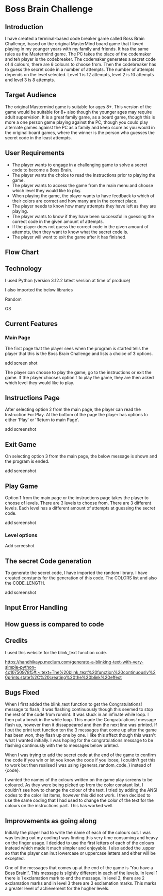 # **Boss Brain Challenge**

## **Introduction**

I have created a terminal-based code breaker game called Boss Brain Challenge, based on the original MasterMind board game that I loved playing in my younger years with my family and friends.
It has the same rules as the Mastermind game. The PC takes the place of the codemaker and teh player is the codebreaker. The codemaker generates a secret code of 4 colours, there are 6 colours to choose from. Then the codebreaker has to guess the secret code in a number of attempts. The number of attempts depends on the level selected. Level 1 is 12 attempts, level 2 is 10 attempts and level 3 is 8 attempts.

## **Target Audience**

The original Mastermind game is suitable for ages 8+. This version of the game would be suitable for 8+ also though the younger ages may require adult supervision. It is a great family game, as a board game, though this is more a one person game playing against the PC, though you could play alternate games against the PC as a family and keep score as you would in the original board games, where the winner is the person who guesses the secret code in the least attempts.

## **User Requirements**

- The player wants to engage in a challenging game to solve a secret code to become a Boss Brain.
- The player wants the choice to read the instructions prior to playing the game.
- The player wants to access the game from the main menu and choose which level they would like to play.
- When playing the game, the player wants to have feedback to which of their colors are correct and how many are in the correct place.
- The player needs to know how many attempts they have left as they are playing.
- The player wants to know if they have been successful in guessing the correct code in the given amount of attempts.
- If the player does not guess the correct code in the given amount of attempts, then they want to know what the secret code is.
- The player will wont to exit the game after it has finished.

## **Flow Chart**

## **Technology**

I used Python (version 3.12.2 latest version at time of produce)

I also imported the below libraries

Random

OS

## **Current Features**

### **Main Page**

The first page that the player sees when the program is started tells the player that this is the Boss Brain Challenge and lists a choice of 3 options.

add screen shot

The player can choose to play the game, go to the instructions or exit the game.
If the player chooses option 1 to play the game, they are then asked which level they would like to play. 

## **Instructions Page**

After selecting option 2 from the main page, the player can read the Instruction For Play. At the bottom of the page the player has options to either 'Play' or 'Return to main Page'. 

add screenshot

## **Exit Game**

On selecting option 3 from the main page, the below message is shown and the program is ended.

add screenshot

## **Play Game**

Option 1 from the main page or the instructions page takes the player to choose of levels. There are 3 levels to choose from. There are 3 different levels. Each level has a different amount of attempts at guessing the secret code. 

add screenshot

### **Level options**

Add screeshot


## **The secret Code generation**

To generate the secret code, I have imported the random library. I have created constants for the generation of this code. The COLORS list and also the CODE_LENGTH.

add screenshot





## **Input Error Handling**

## **How guess is compared to code**

## **Credits**

I used this website for the blink_text function code.

https://handhikayp.medium.com/generate-a-blinking-text-with-very-simple-python-4c10750978f5#:~:text=The%20blink_text%20function%20continuously%20prints,state%2C%20creating%20the%20blink%20effect

## **Bugs Fixed**

When I first added the blink_text function to get the Congratulations! message to flash, it was flashing continuously though this seemed to stop the rest of the code from runnint. It was stuck in an infinate while loop. I then put a break in the while loop. This made the Congratulations! message flash up, however then it dissappeared and then the next line was printed. If I put the print text function ton the 3 messages that come up after the game has been won, they flash up one by one. I like this affect though this wasn't what I wanted initially. I was hoping for the congratulations message to be flashing continously with the to messages below printed. 


When I was trying to add the secret code at the end of the game to confirm the code if you win or let you know the code if you loose, I couldn't get this to work but then realised I was using {generat_random_code_} instead of {code}.

I wanted the names of the colours written on the game play screens to be coloured. As they were being picked up from the color constant list, I couldn't see how to change the colour of the text. I tried by adding the ANSI codes to the color list items, however this did not work. I then decided to use the same coding that I had used to change the color of the text for the colours on the instructions part. This has worked well.

## **Improvements as going along**

Initially the player had to write the name of each of the colours out. I was was testing out my coding I was finding this very time consuming and heavy on the finger usage. I decided to use the first letters of each of the colours instead which made it much simpler and enjoyable. I also added the .upper so that the player can inut lowercase or uppercase letters and either will be excepted.

One of the messages that comes up at the end of the game is 'You have a Boss Brain!'. This message is slightly different in each of the levels. In level 1 there is 1 exclamation mark to end the message. In level 2, there are 2 exclamation marks and in level 3 there are 3 exclamation marks. This marks a greater level of achievement for the hogher levels.


